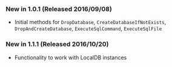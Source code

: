 ### New in 1.0.1 (Released 2016/09/08)
* Initial methods for `DropDatabase`, `CreateDatabaseIfNotExists`, `DropAndCreateDatabase`, `ExecuteSqlCommand`, `ExecuteSqlFile`

### New in 1.1.1 (Released 2016/10/20)
* Functionality to work with LocalDB instances